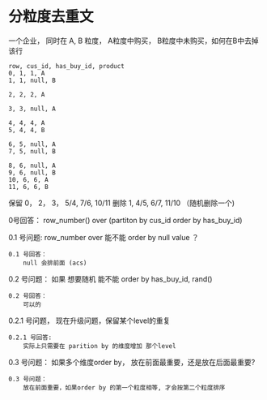 

# 分粒度去重文


一个企业， 同时在 A, B 粒度， A粒度中购买， B粒度中未购买，如何在B中去掉该行


```
row, cus_id, has_buy_id, product
0, 1, 1, A
1, 1, null, B

2, 2, 2, A

3, 3, null, A

4, 4, 4, A
5, 4, 4, B

6, 5, null, A
7, 5, null, B

8, 6, null, A
9, 6, null, B
10, 6, 6, A
11, 6, 6, B

```

保留 0， 2， 3， 5/4, 7/6, 10/11
删除 1, 4/5, 6/7, 11/10 （随机删除一个)


0号回答：
row_number() over (partiton by cus_id order by has_buy_id)



0.1 号问题:
    row_number over 能不能 order by null value  ？

    0.1 号回答：
        null 会排前面 (acs)


0.2 号问题：
如果 想要随机 能不能 order by has_buy_id, rand()

    0.2 号回答：
        可以的

0.2.1 号问题，
现在升级问题，保留某个level的重复

    0.2.1 号回答:
        实际上只需要在 parition by 的维度增加 那个level

0.3 号问题：
如果多个维度order by， 放在前面最重要，还是放在后面最重要?

    0.3 号问题：
        放在前面重要，如果order by 的第一个粒度相等, 才会按第二个粒度排序
